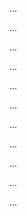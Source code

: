 <panel type="danger" header=":trophy: Can implement basic class structures :star:" expandable expanded no-close>

<panel type="danger" header=":trophy: Can explain/identify class diagrams :star:" expandable>
  <include src="../../book/uml/classDiagrams/introduction/what/full.md" />
  <panel header=":dart: Evidence" expanded>

...

  </panel>
</panel>

<panel type="danger" header=":trophy: Can use basic-level class diagrams :star:" expandable>
  <include src="../../book/modeling/modelingStructures/classDiagramsBasic/full.md" />
  <panel header=":dart: Evidence" expanded>

...

  </panel>
</panel>

<panel type="danger" header=":trophy: Can explain associations :star:" expandable>
  <include src="../../book/oopDesign/associations/basic/full.md" />
  <panel header=":dart: Evidence" expanded>

...

  </panel>
</panel>

<panel type="danger" header=":trophy: Can interpret simple associations in a class diagram :star:" expandable>
  <include src="../../book/uml/classDiagrams/associations/basic/full.md" />
  <panel header=":dart: Evidence" expanded>

...

  </panel>
</panel>

<panel type="danger" header=":trophy: Can interpret association navigabilities in class diagrams :star:" expandable>
  <include src="../../book/uml/classDiagrams/associations/navigability/full.md" />
  <panel header=":dart: Evidence" expanded>

...

  </panel>
</panel>

<panel type="danger" header=":trophy: Can explain the meaning of navigability :star:" expandable>
  <include src="../../book/oopDesign/associations/navigability/full.md" />
  <panel header=":dart: Evidence" expanded>

...

  </panel>
</panel>

<panel type="danger" header=":trophy: Can explain/use association roles in class diagrams :star:" expandable>
  <include src="../../book/uml/classDiagrams/associations/roles/full.md" />
  <panel header=":dart: Evidence" expanded>

...

  </panel>
</panel>

<panel type="danger" header=":trophy: Can explain/use association labels in class diagrams :star:" expandable>
  <include src="../../book/uml/classDiagrams/associations/labels/full.md" />
  <panel header=":dart: Evidence" expanded>

...

  </panel>
</panel>

<panel type="danger" header=":trophy: Can explain what is the multiplicity of an association :star:" expandable>
  <include src="../../book/uml/classDiagrams/associations/multiplicity/full.md" />
  <panel header=":dart: Evidence" expanded>

...

  </panel>
</panel>

<panel type="danger" header=":trophy: Can explain the meaning of multiplicity :star:" expandable>
  <include src="../../book/oopDesign/associations/multiplicity/full.md" />
  <panel header=":dart: Evidence" expanded>

...

  </panel>
</panel>

<panel type="danger" header=":trophy: Can implement associations :star:" expandable>
  <include src="../../book/oopImplementation/associations/full.md" />
  <panel header=":dart: Evidence" expanded>

...

  </panel>
</panel>

</panel>
